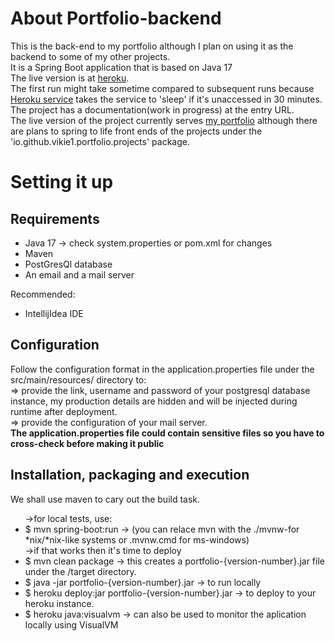 # About Portfolio-backend
This is the back-end to my portfolio although I plan on using it as the backend to some of my other projects. <br>
It is a Spring Boot application that is based on Java 17 <br>
The live version is at <a href="https://pbvictor.herokuapp.com/">heroku</a>.<br>
The first run might take sometime compared to subsequent runs because <a href="https://www.heroku.com/">Heroku service</a> takes the service to 'sleep' if it's unaccessed in 30 minutes.<br>
The project has a documentation(work in progress) at the entry URL.<br>
The live version of the project currently serves <a href="https://victormwangi.netlify.app/">my portfolio</a> although there are plans to spring to life front ends of the projects under the 'io.github.vikie1.portfolio.projects' package.

# Setting it up
## Requirements
<ul>
<li>Java 17 -> check system.properties or pom.xml for changes</li>
<li>Maven</li>
<li>PostGresQl database</li>
<li>An email and a mail server</li>
</ul>

Recommended:
<ul>
<li>IntellijIdea IDE</li>
</ul>

## Configuration
Follow the configuration format in the application.properties file under the src/main/resources/ directory to:<br>
=> provide the link, username and password of your postgresql database instance, my production details are hidden and will be injected during runtime after deployment.<br>
=> provide the configuration of your mail server. <br>
<strong>The application.properties file could contain sensitive files so you have to cross-check before making it public</strong>

## Installation, packaging and execution
We shall use maven to cary out the build task.
<ul>
->for local tests, use:
<li>$ mvn spring-boot:run -> (you can relace mvn with the ./mvnw-for *nix/*nix-like systems or .mvnw.cmd for ms-windows)</li>
->if that works then it's time to deploy
<li>$ mvn clean package -> this creates a portfolio-{version-number}.jar file under the /target directory. </li>
<li>$ java -jar portfolio-{version-number}.jar -> to run locally </li>
<li>$ heroku deploy:jar portfolio-{version-number}.jar -> to deploy to your heroku instance.</li>
<li>$ heroku java:visualvm -> can also be used to monitor the aplication locally using VisualVM
</ul>